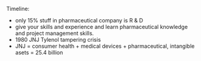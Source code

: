 Timeline: 

* only 15% stuff in pharmaceutical company is R & D
* give your skills and experience and learn pharmaceutical knowledge and project management skills. 
* 1980 JNJ Tylenol tampering crisis
* JNJ = consumer health + medical devices + pharmaceutical, intangible asets = 25.4 billion



